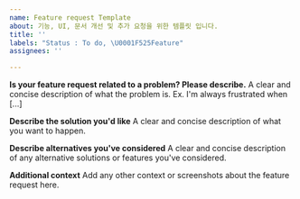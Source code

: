 ```yaml
---
name: Feature request Template
about: 기능, UI, 문서 개선 및 추가 요청을 위한 템플릿 입니다.
title: ''
labels: "Status : To do, \U0001F525Feature"
assignees: ''

---
```


**Is your feature request related to a problem? Please describe.**
A clear and concise description of what the problem is. Ex. I'm always frustrated when [...]

**Describe the solution you'd like**
A clear and concise description of what you want to happen.

**Describe alternatives you've considered**
A clear and concise description of any alternative solutions or features you've considered.

**Additional context**
Add any other context or screenshots about the feature request here.
